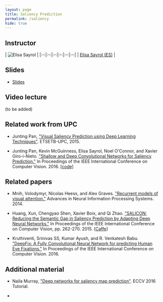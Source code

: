```yaml
---
layout: page
title: Saliency Prediction
permalink: /saliency
hide: true
---
```


## Instructor

|  ![Elisa Sayrol][ElisaSayrol-photo]  |
|:-:|:-:|:-:|:-:|:-:|:-:|
| [Elisa Sayrol (ES)][ElisaSayrol-web]  |

[ElisaSayrol-web]: https://imatge.upc.edu/web/people/elisa-sayrol

[ElisaSayrol-photo]: img/instructors/ElisaSayrol.jpg "Elisa Sayrol"

## Slides

* [Slides](slides/D3L2-saliency.pdf)

## Video lecture

(to be added)


## Related work from UPC

* Junting Pan, ["Visual Saliency Prediction using Deep Learning Techniques"](https://imatge.upc.edu/web/publications/visual-saliency-prediction-using-deep-learning-techniques). ETSETB-UPC, 2015.

* Junting Pan, Kevin McGuinness, Elisa Sayrol, Noel O'Connor, and Xavier Giro-i-Nieto. ["Shallow and Deep Convolutional Networks for Saliency Prediction."](http://arxiv.org/abs/1603.00845) In Proceedings of the IEEE International Conference on Computer Vision. 2016. [[code]](https://github.com/imatge-upc/saliency-2016-cvpr)

## Related papers

* Mnih, Volodymyr, Nicolas Heess, and Alex Graves. ["Recurrent models of visual attention."](http://papers.nips.cc/paper/5542-recurrent-models-of-visual-attention) Advances in Neural Information Processing Systems. 2014.

* Huang, Xun, Chengyao Shen, Xavier Boix, and Qi Zhao. ["SALICON: Reducing the Semantic Gap in Saliency Prediction by Adapting Deep Neural Networks."](http://www.cv-foundation.org/openaccess/content_iccv_2015/html/Huang_SALICON_Reducing_the_ICCV_2015_paper.html) In Proceedings of the IEEE International Conference on Computer Vision, pp. 262-270. 2015. [[Caffe](https://github.com/CLT29/OpenSALICON)]

* Kruthiventi, Srinivas SS, Kumar Ayush, and R. Venkatesh Babu. ["DeepFix: A Fully Convolutional Neural Network for predicting Human Eye Fixations."](http://arxiv.org/abs/1510.02927) In Proceedings of the IEEE International Conference on Computer Vision. 2016.

## Additional material

* Naila Murray, ["Deep networks for saliency map prediction"](http://saliency.mit.edu/ECCVTutorial/ECCV2016_tutorial_Naila.pdf). ECCV 2016 Tutorial.

* 
